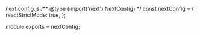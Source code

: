 next.config.js
/** @type {import('next').NextConfig} */
const nextConfig = {
  reactStrictMode: true,
};

module.exports = nextConfig;
